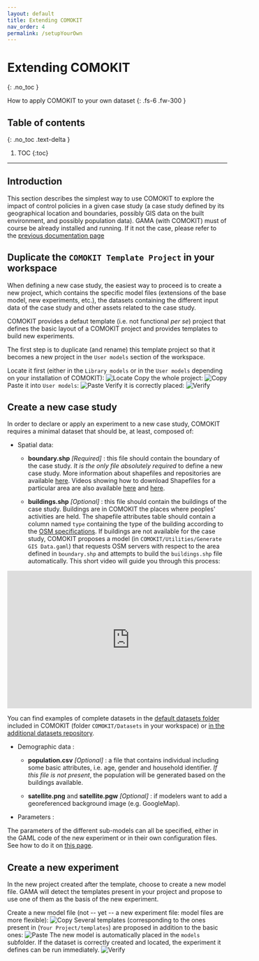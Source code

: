 ```yaml
---
layout: default
title: Extending COMOKIT
nav_order: 4
permalink: /setupYourOwn
---
```


# Extending COMOKIT
{: .no_toc }


How to apply COMOKIT to your own dataset
{: .fs-6 .fw-300 }

## Table of contents
{: .no_toc .text-delta }

1. TOC
{:toc}

---

## Introduction

This section describes the simplest way to use COMOKIT to explore the impact of control policies in a given case study (a case study defined by its geographical location and boundaries, possibly GIS data on the built environment, and possibly population data). 
GAMA (with COMOKIT) must of course be already installed and running. If it not the case, please refer to the [previous documentation page](gettingStarted)

## Duplicate the `COMOKIT Template Project` in your workspace

When defining a new case study, the easiest way to proceed is to create a new project, which contains the specific model files (extensions of the base model, new experiments, etc.), the datasets containing the different input data of the case study and other assets related to the case study.

COMOKIT provides a defaut template (i.e. not functional _per se_) project that defines the basic layout of a COMOKIT project and provides templates to build new experiments. 

The first step is to duplicate (and rename) this template project so that it becomes a new project in the `User models` section of the workspace. 

Locate it first (either in the `Library models` or in the `User models` depending on your installation of COMOKIT):
![Locate](assets/images/Template1.png)
Copy the whole project:
![Copy](assets/images/Template2.png)
Paste it into `User models`:
![Paste](assets/images/Template3.png)
Verify it is correctly placed: 
![Verify](assets/images/Template4.png)

## Create a new case study

In order to declare or apply an experiment to a new case study, COMOKIT requires a minimal dataset that should be, at least, composed of:

- Spatial data:

  - **boundary.shp** *[Required]*  : this file should contain the boundary of the case study. _It is the only file absolutely required_ to define a new case study. More information about shapefiles and repositories are available [here](https://wiki.openstreetmap.org/wiki/Shapefiles). Videos showing how to download Shapefiles for a particular area are also available [here](https://www.youtube.com/watch?v=JN_65VXdgmA) and [here](https://www.youtube.com/watch?v=18cj3VKg9gM). 
  
  - **buildings.shp** *[Optional]* : this file should contain the buildings of the case study. Buildings are in COMOKIT the places where peoples' activities are held. The shapefile attributes table should contain a column named `type` containing the type of the building according to the [OSM specifications](https://wiki.openstreetmap.org/wiki/Map_Features#Building). If buildings are not available for the case study, COMOKIT proposes a model (in `COMOKIT/Utilities/Generate GIS Data.gaml`) that requests OSM servers with respect to the area defined in `boundary.shp` and attempts to build the `buildings.shp` file automatically. This short video will guide you through this process: 

<iframe width="560" height="315" src="https://www.youtube.com/embed/sQI63mgtYi4" frameborder="0" allow="accelerometer; autoplay; encrypted-media; gyroscope; picture-in-picture" allowfullscreen></iframe>

You can find examples of complete datasets in the [default datasets folder](https://github.com/COMOKIT/COMOKIT-Model/tree/master/COMOKIT/Datasets) included in COMOKIT (folder `COMOKIT/Datasets` in your workspace) or [in the additional datasets repository](https://github.com/COMOKIT/COMOKIT-Model/tree/master/COMOKIT/Datasets). 

- Demographic data : 

  - **population.csv** *[Optional]* : a file that contains individual including some basic attributes, i.e. age, gender and household identifier. _If this file is not present_, the population will be generated based on the buildings available.
  
  - **satellite.png** and **satellite.pgw** *[Optional]* : if modelers want to add a georeferenced background image (e.g. GoogleMap).

- Parameters :

The parameters of the different sub-models can all be specified, either in the GAML code of the new experiment or in their own configuration files. See how to do it on [this page](parameterize).

## Create a new experiment

In the new project created after the template, choose to create a new model file. GAMA will detect the templates present in your project and propose to use one of them as the basis of the new experiment. 

Create a new model file (not -- yet -- a new experiment file: model files are more flexible):
![Copy](assets/images/Template5.png)
Several templates (corresponding to the ones present in (`Your Project/templates`) are proposed in addition to the basic ones:
![Paste](assets/images/Template6.png)
The new model is automatically placed in the `models` subfolder. If the dataset is correctly created and located, the experiment it defines can be run immediately.
![Verify](assets/images/Template7.png)

